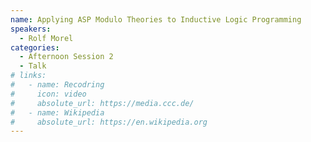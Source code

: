 ```yaml
---
name: Applying ASP Modulo Theories to Inductive Logic Programming
speakers:
  - Rolf Morel
categories:
  - Afternoon Session 2
  - Talk
# links:
#   - name: Recodring
#     icon: video
#     absolute_url: https://media.ccc.de/
#   - name: Wikipedia
#     absolute_url: https://en.wikipedia.org
---
```

